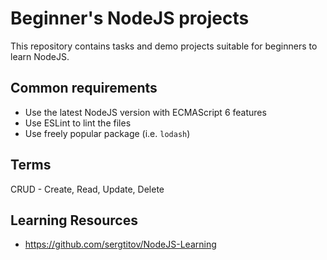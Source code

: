 # Beginner's NodeJS projects

This repository contains tasks and demo projects suitable for beginners to learn NodeJS.

## Common requirements

- Use the latest NodeJS version with ECMAScript 6 features
- Use ESLint to lint the files
- Use freely popular package (i.e. `lodash`)

## Terms

CRUD - Create, Read, Update, Delete

## Learning Resources

- https://github.com/sergtitov/NodeJS-Learning
